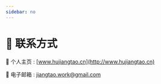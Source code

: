 ```yaml
---
sidebar: no
---
```


# 🤟 联系方式

:link: 个人主页
: [www.hujiangtao.cn](http://www.hujiangtao.cn)

:email: 电子邮箱
: [jiangtao.work@gmail.com](mailto:jiangtao.work@gmail.com)
